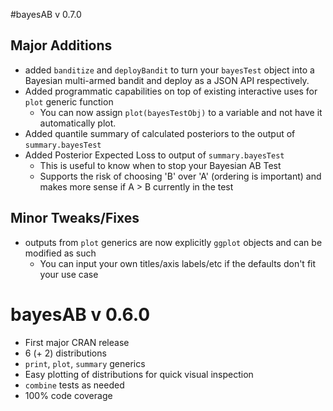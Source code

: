 #bayesAB v 0.7.0

## Major Additions

- added `banditize` and `deployBandit` to turn your `bayesTest` object into a Bayesian multi-armed bandit and deploy as a JSON API
respectively.
- Added programmatic capabilities on top of existing interactive uses for `plot` generic function
  - You can now assign `plot(bayesTestObj)` to a variable and not have it automatically plot.
- Added quantile summary of calculated posteriors to the output of `summary.bayesTest`
- Added Posterior Expected Loss to output of `summary.bayesTest`
  - This is useful to know when to stop your Bayesian AB Test
  - Supports the risk of choosing 'B' over 'A' (ordering is important) and makes more sense if A > B currently in the test

## Minor Tweaks/Fixes

- outputs from `plot` generics are now explicitly `ggplot` objects and can be modified as such
  - You can input your own titles/axis labels/etc if the defaults don't fit your use case


# bayesAB v 0.6.0

- First major CRAN release
- 6 (+ 2) distributions
- `print`, `plot`, `summary` generics
- Easy plotting of distributions for quick visual inspection
- `combine` tests as needed
- 100\% code coverage
